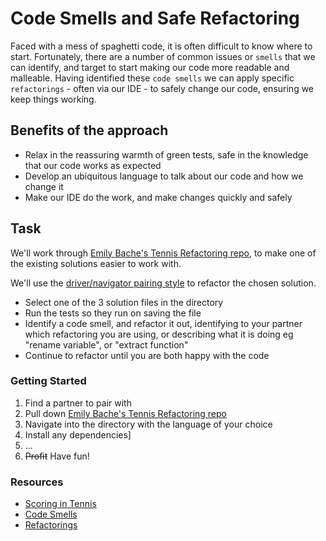 # Code Smells and Safe Refactoring

Faced with a mess of spaghetti code, it is often difficult to know where to start. Fortunately, there are a number of common issues or `smells` that we can identify, and target to start making our code more readable and malleable. Having identified these `code smells` we can apply specific `refactorings` - often via our IDE - to safely change our code, ensuring we keep things working.

## Benefits of the approach

* Relax in the reassuring warmth of green tests, safe in the knowledge that our code works as expected
* Develop an ubiquitous language to talk about our code and how we change it
* Make our IDE do the work, and make changes quickly and safely

## Task

We'll work through [Emily Bache's Tennis Refactoring repo](https://github.com/emilybache/Tennis-Refactoring-Kata), to make one of the existing solutions easier to work with.

We'll use the [driver/navigator pairing style](../Resources/pairing-styles.md) to refactor the chosen solution.

* Select one of the 3 solution files in the directory
* Run the tests so they run on saving the file
* Identify a code smell, and refactor it out, identifying to your partner which refactoring you are using, or describing what it is doing eg "rename variable", or "extract function"
* Continue to refactor until you are both happy with the code

### Getting Started

1. Find a partner to pair with
1. Pull down [Emily Bache's Tennis Refactoring repo](https://github.com/emilybache/Tennis-Refactoring-Kata)
1. Navigate into the directory with the language of your choice
1. Install any dependencies]
1. ...
1. ~~Profit~~ Have fun!

### Resources

- [Scoring in Tennis](https://en.wikipedia.org/wiki/Tennis_scoring_system)
- [Code Smells](https://refactoring.guru/refactoring/smells)
- [Refactorings](https://refactoring.guru/refactoring/techniques)
